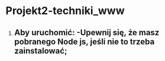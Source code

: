 # Projekt2-techniki_www
1. Aby uruchomić:
   -Upewnij się, że masz pobranego Node js, jeśli nie to trzeba zainstalować;
   -
